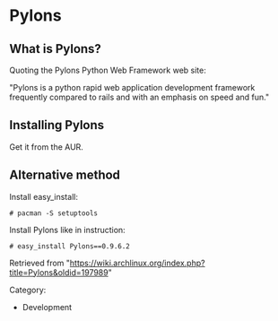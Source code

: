 Pylons
======

What is Pylons?
---------------

Quoting the Pylons Python Web Framework web site:

"Pylons is a python rapid web application development framework
frequently compared to rails and with an emphasis on speed and fun."

Installing Pylons
-----------------

Get it from the AUR.

Alternative method
------------------

Install easy_install:

    # pacman -S setuptools

Install Pylons like in instruction:

    # easy_install Pylons==0.9.6.2

Retrieved from
"https://wiki.archlinux.org/index.php?title=Pylons&oldid=197989"

Category:

-   Development
